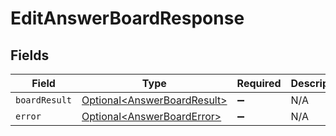 # EditAnswerBoardResponse


## Fields

| Field                                                                        | Type                                                                         | Required                                                                     | Description                                                                  |
| ---------------------------------------------------------------------------- | ---------------------------------------------------------------------------- | ---------------------------------------------------------------------------- | ---------------------------------------------------------------------------- |
| `boardResult`                                                                | [Optional\<AnswerBoardResult>](../../models/components/AnswerBoardResult.md) | :heavy_minus_sign:                                                           | N/A                                                                          |
| `error`                                                                      | [Optional\<AnswerBoardError>](../../models/components/AnswerBoardError.md)   | :heavy_minus_sign:                                                           | N/A                                                                          |